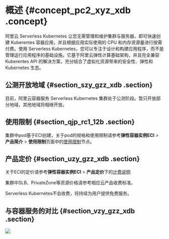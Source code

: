 # 概述 {#concept_pc2_xyz_xdb .concept}

阿里云 Serverless Kubernetes 让您无需管理和维护集群与服务器，即可快速创建 Kuberentes 容器应用，并且根据应用实际使用的 CPU 和内存资源量进行按需付费。使用 Serverless Kubernetes，您可以专注于设计和构建应用程序，而不是管理运行应用程序的基础设施。它基于阿里云弹性计算基础架构，并且完全兼容 Kuberentes API 的解决方案，充分结合了虚拟化资源带来的安全性、弹性和 Kubernetes 生态。

## 公测开放地域 {#section_szy_gzz_xdb .section}

目前，阿里云容器服务 Serverless Kubernetes 集群处于公测阶段。暂只开放部分地域，其他地域将相继开放。

## 使用限制 {#section_qjp_rc1_12b .section}

集群中pod基于ECI创建，关于pod的规格和使用限制请参考**弹性容器实例ECI** \> **产品简介** \> **使用限制**页面中的[使用限制](https://www.alibabacloud.com/help/zh/doc-detail/89138.html)节点。

## 产品定价 {#section_uzy_gzz_xdb .section}

关于ECI的定价请参考**弹性容器实例ECI** \> **产品定价**下的[计费说明](https://www.alibabacloud.com/help/zh/doc-detail/89142.html)

集群中SLB、PrivateZone等资源价格请参考相应云产品收费标准。

Serverless Kubernetes不会收费，将持续为用户提供免费服务。

## 与容器服务的对比 {#section_vzy_gzz_xdb .section}

![](http://static-aliyun-doc.oss-cn-hangzhou.aliyuncs.com/assets/img/16462/155348026010232_zh-CN.png)

